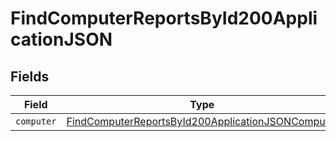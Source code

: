 # FindComputerReportsById200ApplicationJSON


## Fields

| Field                                                                                                                             | Type                                                                                                                              | Required                                                                                                                          | Description                                                                                                                       |
| --------------------------------------------------------------------------------------------------------------------------------- | --------------------------------------------------------------------------------------------------------------------------------- | --------------------------------------------------------------------------------------------------------------------------------- | --------------------------------------------------------------------------------------------------------------------------------- |
| `computer`                                                                                                                        | [FindComputerReportsById200ApplicationJSONComputer](../../models/operations/findcomputerreportsbyid200applicationjsoncomputer.md) | :heavy_minus_sign:                                                                                                                | N/A                                                                                                                               |